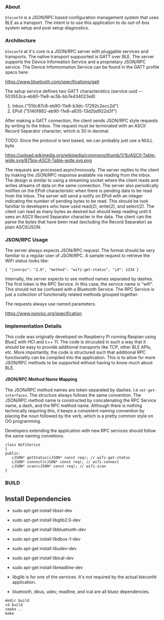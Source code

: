  

### About


`bleconfd` is a JSON/RPC based configuration management system that uses BLE as a transport. The intent is to use this application to do out-of-box system setup and post setup diagnostics. 

### Architecture

`bleconfd` at it's core is a JSON/RPC server with pluggable services and transports. The native transport suppuorted is GATT over BLE. The server supports the Device Information Service and a proprietary JSON/RPC service. The Device Infomormation Service can be found in the GATT profile specs here:

https://www.bluetooth.com/specifications/gatt


The setup service defines two GATT characteristics (service uuid -- 503553ca-eb90-11e8-ac5b-bb7e434023e8)
1. Inbox ("510c87c8-eb90-11e8-b3dc-17292c2ecc2d")
1. EPoll ("5140f882-eb90-11e8-a835-13d2bd922d3f")


After making a GATT connection, the client sends JSON/RPC style requests by writing to the Inbox. The request must be terminated with an ASCII Record Separator character, which is 30 in decimal.

TODO: Since the protocol is text based, we can probably just use a NULL byte.


https://upload.wikimedia.org/wikipedia/commons/thumb/1/1b/ASCII-Table-wide.svg/875px-ASCII-Table-wide.svg.png

The requests are processed asynchronously. The server replies to the client by making the JSON/RPC response available via reading from the Inbox. The design is similar to using a streaming socket where the client reads and writes streams of data on the same connection. The server also periodically notifies on the EPoll characteristic when there is pending data to be read from the Inbox. The server will send a notify on EPoll with an integer indicating the number of pending bytes to be read. This should be look familiar to developers who have used read(2), write(2), and select(2). The client can read as many bytes as desired but should keep reading until it sees an ASCII Record Separator character in the data. The client can the parse the bytes that have been read (excluding the Record Separator) as plain ASCII/JSON.

### JSON/RPC Usage

The server always expects JSON/RPC request. The format should be very familiar to a regular user of JSON/RPC. A sample request to retrieve the WiFi status looks like:

```
{ "jsonrpc": "2.0", "method": "wifi-get-status", "id": 1234 }
```

Internally, the server expects to see method names separated by dashes. The first token is the RPC Service. In this case, the service name is "wifi". This should not be confused with a Bluetooth Service. The RPC Service is just a collection of functionally related methods grouped together.



The requests always use named parameters. 


https://www.jsonrpc.org/specification



### Implementation Details

This code was originally developed on Raspberry Pi running Raspian using BlueZ with HCI and c++ 11. The code is strucuted in such a way that it should be easy to provide additional transports like TCP, other BLE APIs, etc. More importantly, the code is structured such that additional RPC functionality can be compiled into the application. This is to allow for more JSON/RPC methods to be supported without having to know much about BLE.

#### JSON/RPC Method Name Mapping

The JSON/RPC method names are token separated by dashes. I.e `net-get-interfaces`. The structure always follows the same convention. The JSON/RPC method name is constructed by concatenating the RPC Service name, a dash, and the RPC method name. Although there is nothing technically requiring this, it keeps a consistent naming convention by placing the noun followed by the verb, which is a pretty common style on OO programming.

Developers extending the application with new RPC services should follow the same naming convetions. 


```
class WiFiSerice
{
public:
   cJSON* getStatus(cJSON* const req); // wifi-get-status
   cJSON* connect(cJSON* const req); // wifi-connect
   cJSON* scan(cJSON* const req); // wifi-scan
}
```

### BUILD

## Install Dependencies

* sudo apt-get install libssl-dev
* sudo apt-get install libglib2.0-dev
* sudo apt-get install libbluetooth-dev
* sudo apt-get install libdbus-1-dev
* sudo apt-get install libudev-dev
* sudo apt-get install libical-dev
* sudo apt-get install libreadline-dev

* libglib is for one of the services. It's not required by the actual bleconfd application.
* bluetooth, dbus, udev, readline, and ical are all bluez dependencies.

```
mkdir build
cd build
cmake ..
make
```
